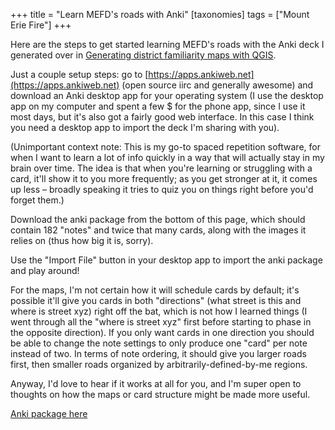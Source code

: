 +++
title = "Learn MEFD's roads with Anki"
[taxonomies]
tags = ["Mount Erie Fire"]
+++

Here are the steps to get started learning MEFD's roads with the Anki deck I
generated over in [Generating district familiarity maps with QGIS](/posts/qgis-atlas).
<!-- more -->

Just a couple setup steps: go to
[https://apps.ankiweb.net](https://apps.ankiweb.net) (open source iirc and
generally awesome) and download an Anki desktop app for your operating system
(I use the desktop app on my computer and spent a few $ for the phone app,
since I use it most days, but it's also got a fairly good web interface. In
this case I think you need a desktop app to import the deck I'm sharing with
you).

(Unimportant context note: This is my go-to spaced repetition software, for
when I want to learn a lot of info quickly in a way that will actually stay in
my brain over time. The idea is that when you're learning or struggling with a
card, it'll show it to you more frequently; as you get stronger at it, it comes
up less – broadly speaking it tries to quiz you on things right before you'd
forget them.)

Download the anki package from the bottom of this page, which should contain
182 "notes" and twice that many cards, along with the images it relies on (thus
how big it is, sorry).

Use the "Import File" button in your desktop app to import the anki package and
play around!

For the maps, I'm not certain how it will schedule cards by default; it's
possible it'll give you cards in both "directions" (what street is this and
where is street xyz) right off the bat, which is not how I learned things (I
went through all the "where is street xyz" first before starting to phase in
the opposite direction). If you only want cards in one direction you should be
able to change the note settings to only produce one "card" per note instead of
two. In terms of note ordering, it should give you larger roads first, then
smaller roads organized by arbitrarily-defined-by-me regions.

Anyway, I'd love to hear if it works at all for you, and I'm super open to
thoughts on how the maps or card structure might be made more useful.

[Anki package here](https://wxyzeph.com/mefd-maps-latest.apkg)
